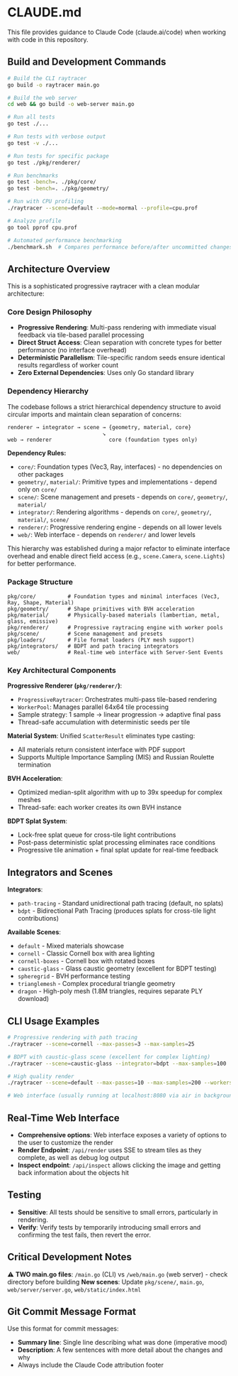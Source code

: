 # CLAUDE.md

This file provides guidance to Claude Code (claude.ai/code) when working with code in this repository.

## Build and Development Commands

```bash
# Build the CLI raytracer
go build -o raytracer main.go

# Build the web server
cd web && go build -o web-server main.go

# Run all tests
go test ./...

# Run tests with verbose output
go test -v ./...

# Run tests for specific package
go test ./pkg/renderer/

# Run benchmarks
go test -bench=. ./pkg/core/
go test -bench=. ./pkg/geometry/

# Run with CPU profiling
./raytracer --scene=default --mode=normal --profile=cpu.prof

# Analyze profile
go tool pprof cpu.prof

# Automated performance benchmarking
./benchmark.sh  # Compares performance before/after uncommitted changes
```

## Architecture Overview

This is a sophisticated progressive raytracer with a clean modular architecture:

### Core Design Philosophy
- **Progressive Rendering**: Multi-pass rendering with immediate visual feedback via tile-based parallel processing
- **Direct Struct Access**: Clean separation with concrete types for better performance (no interface overhead)
- **Deterministic Parallelism**: Tile-specific random seeds ensure identical results regardless of worker count
- **Zero External Dependencies**: Uses only Go standard library

### Dependency Hierarchy

The codebase follows a strict hierarchical dependency structure to avoid circular imports and maintain clean separation of concerns:

```
renderer → integrator → scene → {geometry, material, core}
                              ↘ 
web → renderer                  core (foundation types only)
```

**Dependency Rules:**
- `core/`: Foundation types (Vec3, Ray, interfaces) - no dependencies on other packages
- `geometry/`, `material/`: Primitive types and implementations - depend only on `core/`  
- `scene/`: Scene management and presets - depends on `core/`, `geometry/`, `material/`
- `integrator/`: Rendering algorithms - depends on `core/`, `geometry/`, `material/`, `scene/`
- `renderer/`: Progressive rendering engine - depends on all lower levels
- `web/`: Web interface - depends on `renderer/` and lower levels

This hierarchy was established during a major refactor to eliminate interface overhead and enable direct field access (e.g., `scene.Camera`, `scene.Lights`) for better performance.

### Package Structure
```
pkg/core/          # Foundation types and minimal interfaces (Vec3, Ray, Shape, Material)
pkg/geometry/      # Shape primitives with BVH acceleration
pkg/material/      # Physically-based materials (lambertian, metal, glass, emissive)
pkg/renderer/      # Progressive raytracing engine with worker pools
pkg/scene/         # Scene management and presets
pkg/loaders/       # File format loaders (PLY mesh support)
pkg/integrators/   # BDPT and path tracing integrators
web/               # Real-time web interface with Server-Sent Events
```

### Key Architectural Components

**Progressive Renderer (`pkg/renderer/`)**:
- `ProgressiveRaytracer`: Orchestrates multi-pass tile-based rendering
- `WorkerPool`: Manages parallel 64x64 tile processing
- Sample strategy: 1 sample → linear progression → adaptive final pass
- Thread-safe accumulation with deterministic seeds per tile

**Material System**: Unified `ScatterResult` eliminates type casting:
- All materials return consistent interface with PDF support
- Supports Multiple Importance Sampling (MIS) and Russian Roulette termination

**BVH Acceleration**: 
- Optimized median-split algorithm with up to 39x speedup for complex meshes
- Thread-safe: each worker creates its own BVH instance

**BDPT Splat System**: 
- Lock-free splat queue for cross-tile light contributions
- Post-pass deterministic splat processing eliminates race conditions
- Progressive tile animation + final splat update for real-time feedback

## Integrators and Scenes

**Integrators**:
- `path-tracing` - Standard unidirectional path tracing (default, no splats)
- `bdpt` - Bidirectional Path Tracing (produces splats for cross-tile light contributions)

**Available Scenes**:
- `default` - Mixed materials showcase
- `cornell` - Classic Cornell box with area lighting  
- `cornell-boxes` - Cornell box with rotated boxes
- `caustic-glass` - Glass caustic geometry (excellent for BDPT testing)
- `spheregrid` - BVH performance testing
- `trianglemesh` - Complex procedural triangle geometry
- `dragon` - High-poly mesh (1.8M triangles, requires separate PLY download)

## CLI Usage Examples

```bash
# Progressive rendering with path tracing
./raytracer --scene=cornell --max-passes=3 --max-samples=25

# BDPT with caustic-glass scene (excellent for complex lighting)
./raytracer --scene=caustic-glass --integrator=bdpt --max-samples=100

# High quality render
./raytracer --scene=default --max-passes=10 --max-samples=200 --workers=4

# Web interface (usually running at localhost:8080 via air in background)
```

## Real-Time Web Interface

- **Comprehensive options**: Web interface exposes a variety of options to the user to customize the render
- **Render Endpoint**: `/api/render` uses SSE to stream tiles as they complete, as well as debug log output
- **Inspect endpoint**: `/api/inspect` allows clicking the image and getting back information about the objects hit

## Testing

- **Sensitive**: All tests should be sensitive to small errors, particularly in rendering.
- **Verify**: Verify tests by temporarily introducing small errors and confirming the test fails, then revert the error.

## Critical Development Notes

⚠️ **TWO main.go files**: `/main.go` (CLI) vs `/web/main.go` (web server) - check directory before building
**New scenes**: Update `pkg/scene/`, `main.go`, `web/server/server.go`, `web/static/index.html`

## Git Commit Message Format

Use this format for commit messages:
- **Summary line**: Single line describing what was done (imperative mood)
- **Description**: A few sentences with more detail about the changes and why
- Always include the Claude Code attribution footer